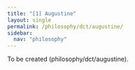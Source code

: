 ```yaml
---
title: "[1] Augustine"
layout: single
permalink: /philosophy/dct/augustine/
sidebar:
  nav: "philosophy"
---
```


To be created (philosophy/dct/augustine).
